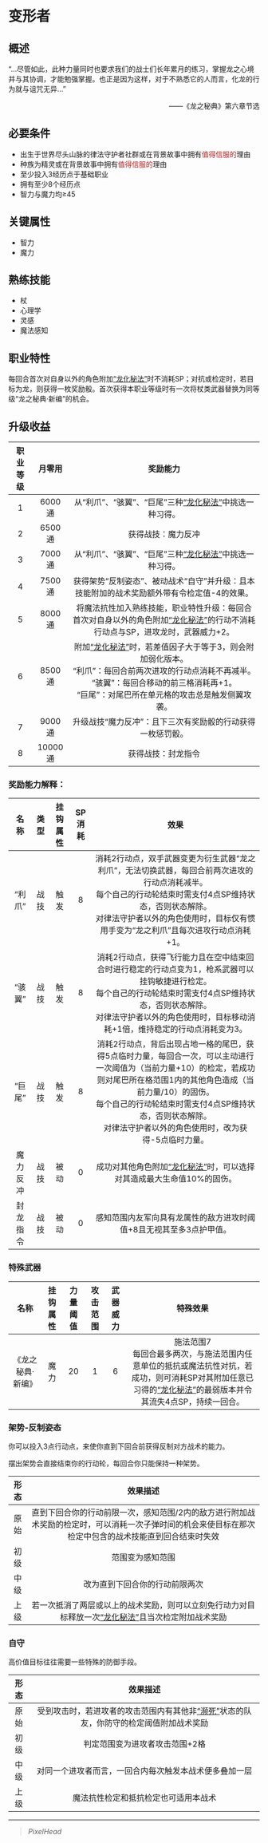 # 变形者

## 概述

“…尽管如此，此种力量同时也要求我们的战士们长年累月的练习，掌握龙之心境并与其协调，才能勉强掌握。也正是因为这样，对于不熟悉它的人而言，化龙的行为就与诅咒无异…”
<div align="right">——《龙之秘典》第六章节选</div>

## 必要条件

* 出生于世界尽头山脉的律法守护者社群或在背景故事中拥有<font color="#B22222">值得信服的</font>理由
* 种族为精灵或在背景故事中拥有<font color="#B22222">值得信服的</font>理由
* 至少投入3经历点于基础职业
* 拥有至少8个经历点
* 智力与魔力均≥45

## 关键属性

* 智力
* 魔力

## 熟练技能

* 杖
* 心理学
* 灵感
* 魔法感知
  
## 职业特性

每回合首次对自身以外的角色附加<a href="../../../../status/normal/#龙化秘法" target="_blank">“龙化秘法”</a>时不消耗SP；对抗或检定时，若目标为龙，则获得一枚奖励骰。首次获得本职业等级时有一次将杖类武器替换为同等级“龙之秘典·新编”的机会。

## 升级收益

职业等级|月零用|奖励能力
:--:|:--:|:--:
1|6000通|从“利爪”、“骇翼”、“巨尾”三种<a href="../../../../status/normal/#龙化秘法" target="_blank">“龙化秘法”</a>中挑选一种习得。
2|6500通|获得战技：魔力反冲
3|7000通|从“利爪”、“骇翼”、“巨尾”三种<a href="../../../../status/normal/#龙化秘法" target="_blank">“龙化秘法”</a>中挑选一种习得。
4|7500通|获得架势“反制姿态”、被动战术“自守”并升级：且本技能附加的战术奖励额外带有令检定值-4的效果。
5|8000通|将魔法抗性加入熟练技能，职业特性升级：每回合首次对自身以外的角色附加<a href="../../../../status/normal/#龙化秘法" target="_blank">“龙化秘法”</a>的行动不消耗行动点与SP，进攻龙时，武器威力+2。
6|8500通|附加<a href="../../../../status/normal/#龙化秘法" target="_blank">“龙化秘法”</a>时，若差值因子大于等于3，则会附加弱化版本。<br>“利爪”：每回合前两次进攻的行动点消耗不再减半。<br>“骇翼”：每回合移动的前三格消耗再+1。<br>“巨尾”：对尾巴所在单元格的攻击总是触发侧翼攻袭。
7|9000通|升级战技“魔力反冲”：且下三次有奖励骰的行动获得一枚惩罚骰。
8|10000通|获得战技：封龙指令

### 奖励能力解释：

名称|类型|挂钩属性|SP消耗|效果
:--:|:--:|:--:|:--:|:--:
“利爪”|战技|触发|8|消耗2行动点，双手武器变更为衍生武器“龙之利爪”，无法切换武器，每回合前两次进攻的行动点消耗减半。<br>每个自己的行动轮结束时需支付4点SP维持状态，否则状态解除。<br>对律法守护者以外的角色使用时，目标仅有惯用手变为“龙之利爪”且每次进攻行动点消耗+1。
“骇翼”|战技|触发|8|消耗2行动点，获得飞行能力且在空中结束回合时进行稳定的行动点变为1，枪系武器可以挂钩敏捷进行检定。<br>每个自己的行动轮结束时需支付4点SP维持状态，否则状态解除。<br>对律法守护者以外的角色使用时，目标移动消耗+1倍，维持稳定的行动点消耗变为3。
“巨尾”|战技|触发|8|消耗2行动点，背后出现占地一格的尾巴，获得5点临时力量，每回合一次，可以主动进行一次阈值为（当前力量+10）的检定，若成功则对尾巴所在格范围1内的其他角色造成（当前力量/10）的固伤。<br>每个自己的行动轮结束时需支付4点SP维持状态，否则状态解除。<br>对律法守护者以外的角色使用时，改为获得-5点临时力量。
魔力反冲|战技|被动|0|成功对其他角色附加<a href="../../../../status/normal/#龙化秘法" target="_blank">“龙化秘法”</a>时，可以选择对其造成最大生命值10%的固伤。
封龙指令|战技|被动|0|感知范围内友军向具有龙属性的敌方进攻时阈值+8且无视其至多3点护甲值。

### 特殊武器

名称|挂钩属性|力量阈值|攻击范围|武器威力|特殊效果
:--:|:--:|:--:|:--:|:--:|:--:
《龙之秘典·新编》|魔力|20|1|6|施法范围7<br>每回合最多两次，与施法范围内任意单位的抵抗或魔法抗性对抗，若成功，则可消耗SP对其附加任意已习得的<a href="../../../../status/normal/#龙化秘法" target="_blank">“龙化秘法”</a>的最弱版本并令其流失4点SP，持续一回合。

### 架势-反制姿态

你可以投入3点行动点，来使你直到下回合前获得反制对方战术的能力。

摆出架势会直接结束你的行动轮，每回合你只能保持一种架势。

形态|效果描述
:--:|:--:
原始|直到下回合你的行动前限一次，感知范围/2内的敌方进行附加战术奖励的检定时，可以消耗一次子弹时间的机会来使目标在那次检定中包含的战术技能直到回合结束时失效
初级|范围变为感知范围
中级|改为直到下回合你的行动前限两次
上级|若一次抵消了两层或以上的战术奖励，则可以立刻免行动力对目标释放一次<a href="../../../../status/normal/#龙化秘法" target="_blank">“龙化秘法”</a>且当次检定附加战术奖励

### 自守

高价值目标往往需要一些特殊的防御手段。

形态|效果描述
:--:|:--:
原始|受到攻击时，若进攻者的攻击范围内有其他非<a href="../../../../status/normal/#濒死" target="_blank">“濒死”</a>状态的队友，你防守的检定阈值附加战术奖励
初级|判定范围变为进攻者攻击范围+2格
中级|对同一个进攻者而言，一回合内每次触发本战术便多叠加一层
上级|魔法抗性检定和抵抗检定也可适用本战术

---

> *PixelHead*
